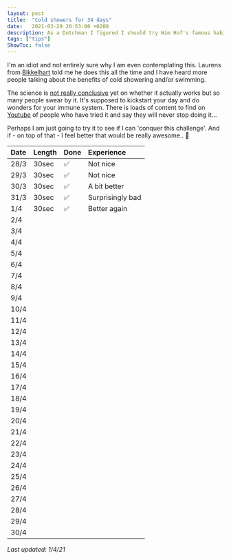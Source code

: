 ```yaml
---
layout: post
title:  "Cold showers for 34 days"
date:   2021-03-29 20:53:00 +0200
description: As a Dutchman I figured I should try Wim Hof's famous habit 
tags: ["tips"]
ShowToc: false
---
```


I'm an idiot and not entirely sure why I am even contemplating this. Laurens from [Bikkelhart](https://www.bikkelhart.com) told me he does this all the time and I have heard more people talking about the benefits of cold showering and/or swimming.

The science is [not really conclusive](https://www.volkskrant.nl/cultuur-media/alleen-als-het-ijs-en-ijskoud-is~bdc3f046/) yet on whether it actually works but so many people swear by it. It's supposed to kickstart your day and do wonders for your immune system. There is loads of content to find on [Youtube](https://www.youtube.com/results?search_query=cold+showers+wim+hof&sp=CAM%253D) of people who have tried it and say they will never stop doing it...

Perhaps I am just going to try it to see if I can 'conquer this challenge'. And if - on top of that - I feel better that would be really awesome.. 🤞

| Date | Length | Done | Experience |
|:--|:--|:--|:--|
| 28/3 | 30sec  | ✅ | Not nice |
| 29/3 | 30sec | ✅ | Not nice |
| 30/3 | 30sec | ✅ | A bit better |
| 31/3 | 30sec | ✅ | Surprisingly bad |
| 1/4 | 30sec | ✅ | Better again |
| 2/4 |  |  |
| 3/4 |  |  |
| 4/4 |  |  |
| 5/4 |  |  |
| 6/4 |  |  |
| 7/4 |  |  |
| 8/4 |  |  |
| 9/4 |  |  |
| 10/4 |  |  |
| 11/4 |  |  |
| 12/4 |  |  |
| 13/4 |  |  |
| 14/4 |  |  |
| 15/4 |  |  |
| 16/4 |  |  |
| 17/4 |  |  |
| 18/4 |  |  |
| 19/4 |  |  |
| 20/4 |  |  |
| 21/4 |  |  |
| 22/4 |  |  |
| 23/4 |  |  |
| 24/4 |  |  |
| 25/4 |  |  |
| 26/4 |  |  |
| 27/4 |  |  |
| 28/4 |  |  |
| 29/4 |  |  |
| 30/4 |  |  |

_Last updated: 1/4/21_